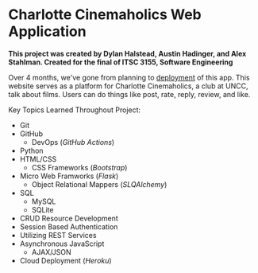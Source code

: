 # Charlotte Cinemaholics Web Application
**This project was created by Dylan Halstead, Austin Hadinger, and Alex Stahlman. Created for the final of ITSC 3155, Software Engineering**

Over 4 months, we've gone from planning to [deployment](charlottecinemaholics.herokuapp.com/) of this app. This website serves as a platform for Charlotte Cinemaholics, a club at UNCC, talk about films. Users can do things like post, rate, reply, review, and like.

Key Topics Learned Throughout Project:
- Git
- GitHub
    - DevOps (_GitHub Actions_)
- Python
- HTML/CSS
    - CSS Frameworks (_Bootstrap_)
- Micro Web Framworks (_Flask_)
    - Object Relational Mappers (_SLQAlchemy_)
- SQL
    - MySQL
    - SQLite
- CRUD Resource Development
- Session Based Authentication
- Utilizing REST Services
- Asynchronous JavaScript
    - AJAX/JSON
- Cloud Deployment (_Heroku_)
